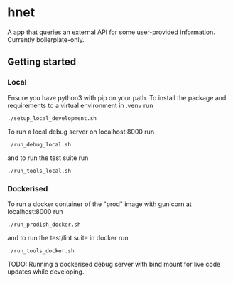 # hnet

A app that queries an external API for some user-provided information.
Currently boilerplate-only.

## Getting started

### Local

Ensure you have python3 with pip on your path.
To install the package and requirements to a virtual environment in .venv run

    ./setup_local_development.sh

To run a local debug server on localhost:8000 run

    ./run_debug_local.sh

and to run the test suite run

    ./run_tools_local.sh

### Dockerised

To run a docker container of the "prod" image with gunicorn at localhost:8000 run

    ./run_prodish_docker.sh

and to run the test/lint suite in docker run

    ./run_tools_docker.sh

TODO: Running a dockerised debug server with bind mount for live code updates while developing.

